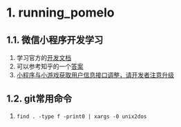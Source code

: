 
# 1. running_pomelo
## 1.1. 微信小程序开发学习
1. 学习官方的[开发文档](https://developers.weixin.qq.com/miniprogram/dev/index.html)
2. 可以参考知乎的一个[答案](https://www.zhihu.com/question/50907897)
3. [小程序与小游戏获取用户信息接口调整，请开发者注意升级](https://developers.weixin.qq.com/blogdetail?action=get_post_info&lang=zh_CN&token=1650183953&docid=0000a26e1aca6012e896a517556c01)



## 1.2. git常用命令
1. ```find . -type f -print0 | xargs -0 unix2dos```
   